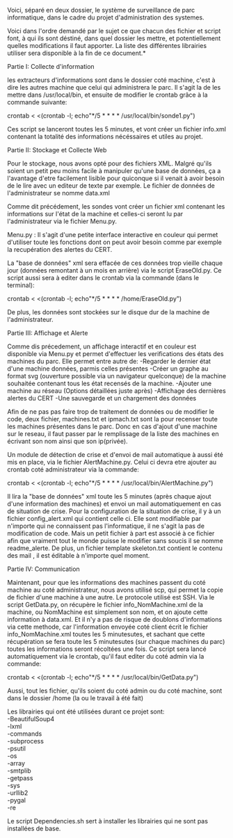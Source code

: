 Voici, séparé en deux dossier, le système de surveillance de parc informatique, dans le cadre du projet
d'administration des systemes.

Voici dans l'ordre demandé par le sujet ce que chacun des fichier et script font, à qui ils sont déstiné, dans
quel dossier les mettre, et potentiellement quelles modifications il faut apporter. La liste des différentes
librairies utiliser sera disponible à la fin de ce document.*



Partie I: Collecte d'information

les extracteurs d'informations sont dans le dossier coté machine, c'est à dire les autres machine que celui
qui administrera le parc. Il s'agit la de les mettre dans /usr/local/bin, et ensuite de modifier le crontab grâce à la 
commande suivante:

crontab < <(crontab -l; echo"*/5 * * * * /usr/local/bin/sonde1.py")

Ces script se lanceront toutes les 5 minutes, et vont créer un fichier info.xml contenant la totalité des informations
nécéssaires et utiles au projet.





Partie II: Stockage et Collecte Web

Pour le stockage, nous avons opté pour des fichiers XML. Malgré qu'ils soient un petit peu moins facile à
manipuler qu'une base de données, ça a l'avantage d'etre facilement lisible pour quiconque si il venait
à avoir besoin de le lire avec un editeur de texte par exemple. Le fichier de données de l'administrateur se nomme data.xml

Comme dit précédement, les sondes vont créer un fichier xml contenant les informations sur l'état de la machine et
celles-ci seront lu par l'administrateur via le fichier Menu.py.

Menu.py : Il s'agit d'une petite interface interactive en couleur qui permet d'utiliser toute les fonctions dont on peut avoir besoin comme par exemple la recupération des alertes du CERT.


La "base de données" xml sera effacée de ces données trop vieille chaque jour (données remontant à un mois en arrière)
via le script EraseOld.py. Ce script aussi sera à editer dans le crontab via la commande (dans le terminal):

crontab < <(crontab -l; echo"*/5 * * * * /home/EraseOld.py")

De plus, les données sont stockées sur le disque dur de la machine de l'administrateur.






Partie III: Affichage et Alerte

Comme dis précedement, un affichage interactif et en couleur est disponible via
Menu.py et permet d'effectuer les verifications des états des machines du parc. 
Elle permet entre autre de:
	-Regarder le dernier état d'une machine données, parmis celles présentes
	-Créer un graphe au format svg (ouverture possible via un navigateur quelconque) de la machine souhaitée contenant tous les état recensés de la machine.
	-Ajouter une machine au réseau (Options détaillées juste après)
	-Affichage des dernières alertes du CERT
	-Une sauvegarde et un chargement des données

Afin de ne pas pas faire trop de traitement de données ou de modifier le code, deux fichier, machines.txt et ipmach.txt sont
la pour recenser toute les machines présentes dans le parc. Donc en cas d'ajout d'une machine sur le reseau, il faut passer
par le remplissage de la liste des machines en écrivant son nom ainsi que son ip(privée).

Un module de détection de crise et d'envoi de mail automatique à aussi été mis en place, via le fichier AlertMachine.py.
Celui ci devra etre ajouter au crontab coté administrateur via la commande:

crontab < <(crontab -l; echo"*/5 * * * * /usr/local/bin/AlertMachine.py")

Il lira la "base de données" xml toute les 5 minutes (après chaque ajout d'une information des machines) et envoi un mail
automatiquement en cas de situation de crise. Pour la configuration de la situation de crise, il y à un fichier 
config_alert.xml qui contient celle ci. Elle sont modifiable par n'importe qui ne connaissent pas l'informatique, il ne
s'agit la pas de modification de code. Mais un petit fichier à part est associé à ce fichier afin que vraiment tout le
monde puisse le modifier sans soucis il se nomme readme_alerte. De plus, un fichier template skeleton.txt contient le contenu
des mail , il est éditable à n'importe quel moment.





Partie IV: Communication

Maintenant, pour que les informations des machines passent du coté machine au coté administrateur, nous avons utilisé scp, qui
permet la copie de fichier d'une machine à une autre.
Le protocole utilisé est SSH. 
Via le script GetData.py, on récupère le fichier info_NomMachine.xml de la machine, ou NomMachine est simplement son nom, et on ajoute cette information à data.xml. 
Et il n'y a pas de risque de doublons d'informations via cette methode, car l'information envoyée coté client écrit le fichier
info_NomMachine.xml toutes les 5 minutesutes, et sachant que cette récupération se fera toute les 5 minutesutes
(sur chaque machines du parc) toutes les informations seront récoltées une fois. Ce script sera lancé automatiquement
via le crontab, qu'il faut editer du coté admin via la commande:

crontab < <(crontab -l; echo"*/5 * * * * /usr/local/bin/GetData.py")

Aussi, tout les fichier, qu'ils soient du coté admin ou du coté machine, sont dans le dossier /home
(la ou le travail à été fait)



Les librairies qui ont été utilisées durant ce projet sont:  
	-BeautifulSoup4  
	-lxml  
	-commands  
	-subprocess  
	-psutil  
	-os  
	-array  
	-smtplib   
	-getpass   
	-sys  
	-urllib2  
	-pygal  
	-re  

Le script Dependencies.sh sert à installer les librairies qui ne sont pas installées de base.
